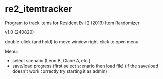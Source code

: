 # re2_itemtracker
Program to track Items for Resident Evil 2 (2019) Item Randomizer

v1.0 (240820)

double-click (and hold) to move window
right-click to open menu

Menu:
- select scenario (Leon B, Claire A, etc.)
- save/load progress (first select scenario then load file)
(if the save/load doesn't work correctly try starting it as admin)
